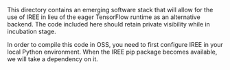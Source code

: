 This directory contains an emerging software stack that will allow for the use
of IREE in lieu of the eager TensorFlow runtime as an alternative backend. The
code included here should retain private visibility while in incubation stage.

In order to compile this code in OSS, you need to first configure IREE in your
local Python environment. When the IREE pip package becomes available, we will
take a dependency on it.
